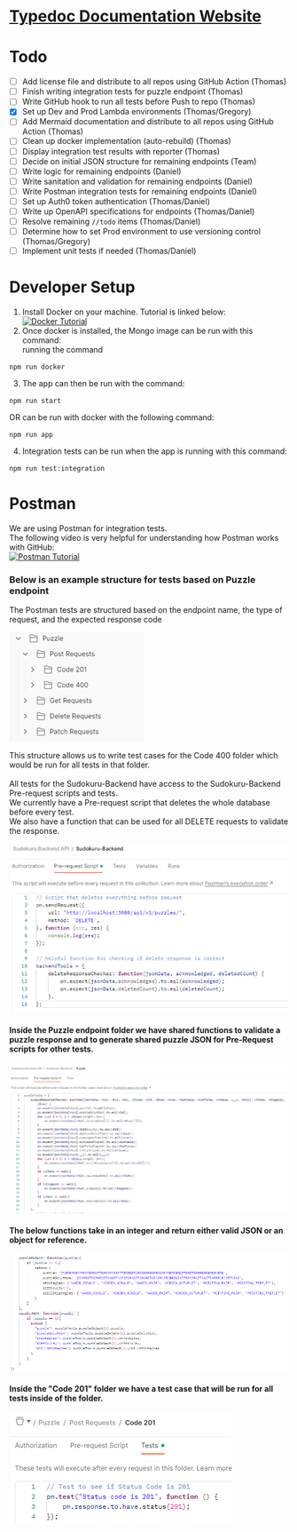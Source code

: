 # [Typedoc Documentation Website](https://sudokuru.github.io/Backend/)<br>

# Todo

- [ ] Add license file and distribute to all repos using GitHub Action (Thomas)
- [ ] Finish writing integration tests for puzzle endpoint (Thomas)
- [ ] Write GitHub hook to run all tests before Push to repo (Thomas)
- [x] Set up Dev and Prod Lambda environments (Thomas/Gregory)
- [ ] Add Mermaid documentation and distribute to all repos using GitHub Action (Thomas)
- [ ] Clean up docker implementation (auto-rebuild) (Thomas)
- [ ] Display integration test results with reporter (Thomas)
- [ ] Decide on initial JSON structure for remaining endpoints (Team)
- [ ] Write logic for remaining endpoints (Daniel)
- [ ] Write sanitation and validation for remaining endpoints (Daniel)
- [ ] Write Postman integration tests for remaining endpoints (Daniel)
- [ ] Set up Auth0 token authentication (Thomas/Daniel)
- [ ] Write up OpenAPI specifications for endpoints (Thomas/Daniel)
- [ ] Resolve remaining ```//todo``` items (Thomas/Daniel)
- [ ] Determine how to set Prod environment to use versioning control (Thomas/Gregory)
- [ ] Implement unit tests if needed (Thomas/Daniel)

# Developer Setup

1. Install Docker on your machine. Tutorial is linked below:<br>
   [![Docker Tutorial](https://img.youtube.com/vi/2ezNqqaSjq8/0.jpg)](https://www.youtube.com/watch?v=2ezNqqaSjq8)<br>
2. Once docker is installed, the Mongo image can be run with this command:<br>
running the command<br>
```console
npm run docker
```
3. The app can then be run with the command:<br>
```console
npm run start
```
OR can be run with docker with the following command:<br>
```console
npm run app
```
4. Integration tests can be run when the app is running with this command:<br>
```console
npm run test:integration
```

# Postman

We are using Postman for integration tests.<br>
The following video is very helpful for understanding how Postman works with GitHub:<br>
[![Postman Tutorial](https://img.youtube.com/vi/cB7mCuYeuAU/0.jpg)](https://www.youtube.com/watch?v=cB7mCuYeuAU)<br>

### Below is an example structure for tests based on Puzzle endpoint
The Postman tests are structured based on the endpoint name, the type of request, and the expected response code<br>

![postman_structure.png](Docs/images/postmanStructure.png)<br>

This structure allows us to write test cases for the Code 400 folder which would be run for all tests in that folder.<br>
<br>
All tests for the Sudokuru-Backend have access to the Sudokuru-Backend Pre-request scripts and tests.<br>
We currently have a Pre-request script that deletes the whole database before every test.<br>
We also have a function that can be used for all DELETE requests to validate the response.<br>

![backend_pre_request_scripts.png](Docs/images/Backend-Pre-Request-Scripts.png)<br>

#### Inside the Puzzle endpoint folder we have shared functions to validate a puzzle response and to generate shared puzzle JSON for Pre-Request scripts for other tests.<br>

![puzzle_response_checker.png](Docs/images/puzzle_response_checker.png)<br>
#### The below functions take in an integer and return either valid JSON or an object for reference.<br>
![shared_puzzles_for_tests.png](Docs/images/shared_puzzles_for_tests.png)<br>

#### Inside the "Code 201" folder we have a test case that will be run for all tests inside of the folder.<br>
![shared_response_code_test.png](Docs/images/shared_response_code_test.png)<br>
